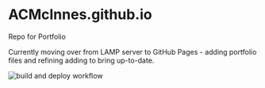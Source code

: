 # ACMcInnes.github.io
Repo for Portfolio

Currently moving over from LAMP server to GitHub Pages - adding portfolio files and refining adding to bring up-to-date.

![build and deploy workflow](https://github.com/ACMcInnes/ACMcInnes.github.io/actions/workflows/pages-build-deployment/badge.svg)
